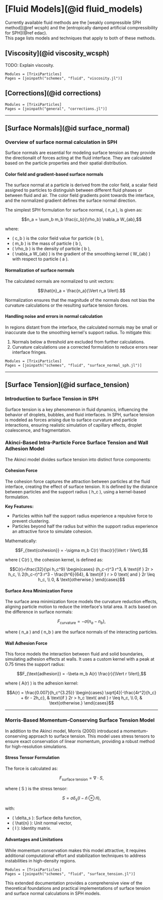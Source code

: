 
# [Fluid Models](@id fluid_models)
Currently available fluid methods are the [weakly compressible SPH method](@ref wcsph) and the 
[entropically damped artificial compressibility for SPH](@ref edac).  
This page lists models and techniques that apply to both of these methods.  

## [Viscosity](@id viscosity_wcsph)

TODO: Explain viscosity.

```@autodocs
Modules = [TrixiParticles]
Pages = [joinpath("schemes", "fluid", "viscosity.jl")]
```

## [Corrections](@id corrections)

```@autodocs
Modules = [TrixiParticles]
Pages = [joinpath("general", "corrections.jl")]
```


---

## [Surface Normals](@id surface_normal)

### Overview of surface normal calculation in SPH

Surface normals are essential for modeling surface tension as they provide the directionalit
of forces acting at the fluid interface. They are calculated based on the particle properties and
their spatial distribution.

#### Color field and gradient-based surface normals

The surface normal at a particle is derived from the color field, a scalar field assigned to particles
to distinguish between different fluid phases or between fluid and air. The color field gradients point
towards the interface, and the normalized gradient defines the surface normal direction.

The simplest SPH formulation for surface normal, \( n_a \), is given as:
```math
n_a = \sum_b m_b \frac{c_b}{\rho_b} \nabla_a W_{ab},
```
where:
- \( c_b \) is the color field value for particle \( b \),
- \( m_b \) is the mass of particle \( b \),
- \( \rho_b \) is the density of particle \( b \),
- \( \nabla_a W_{ab} \) is the gradient of the smoothing kernel \( W_{ab} \) with respect to particle \( a \).

#### Normalization of surface normals

The calculated normals are normalized to unit vectors:
```math
\hat{n}_a = \frac{n_a}{\Vert n_a \Vert}.
```
Normalization ensures that the magnitude of the normals does not bias the curvature calculations or the resulting surface tension forces.

#### Handling noise and errors in normal calculation

In regions distant from the interface, the calculated normals may be small or inaccurate due to the
smoothing kernel's support radius. To mitigate this:
1. Normals below a threshold are excluded from further calculations.
2. Curvature calculations use a corrected formulation to reduce errors near interface fringes.

```@autodocs
Modules = [TrixiParticles]
Pages = [joinpath("schemes", "fluid", "surface_normal_sph.jl")]
```

---

## [Surface Tension](@id surface_tension)

### Introduction to Surface Tension in SPH

Surface tension is a key phenomenon in fluid dynamics, influencing the behavior of droplets, bubbles, and fluid interfaces.
In SPH, surface tension is modeled as forces arising due to surface curvature and particle interactions,
ensuring realistic simulation of capillary effects, droplet coalescence, and fragmentation.

### Akinci-Based Intra-Particle Force Surface Tension and Wall Adhesion Model

The Akinci model divides surface tension into distinct force components:

#### Cohesion Force

The cohesion force captures the attraction between particles at the fluid interface, creating the effect of surface tension.
It is defined by the distance between particles and the support radius \( h_c \), using a kernel-based formulation.

**Key Features:**
- Particles within half the support radius experience a repulsive force to prevent clustering.
- Particles beyond half the radius but within the support radius experience an attractive force to simulate cohesion.

Mathematically:
```math
F_{\text{cohesion}} = -\sigma m_b C(r) \frac{r}{\Vert r \Vert},
```
where \( C(r) \), the cohesion kernel, is defined as:
```math
C(r)=\frac{32}{\pi h_c^9}
\begin{cases}
(h_c-r)^3 r^3, & \text{if } 2r > h_c, \\
2(h_c-r)^3 r^3 - \frac{h^6}{64}, & \text{if } r > 0 \text{ and } 2r \leq h_c, \\
0, & \text{otherwise.}
\end{cases}
```

#### Surface Area Minimization Force

The surface area minimization force models the curvature reduction effects, aligning particle motion to reduce the interface's total area.
It acts based on the difference in surface normals:
```math
F_{\text{curvature}} = -\sigma (n_a - n_b),
```
where \( n_a \) and \( n_b \) are the surface normals of the interacting particles.

#### Wall Adhesion Force

This force models the interaction between fluid and solid boundaries, simulating adhesion effects at walls.
It uses a custom kernel with a peak at 0.75 times the support radius:
```math
F_{\text{adhesion}} = -\beta m_b A(r) \frac{r}{\Vert r \Vert},
```
where \( A(r) \) is the adhesion kernel:
```math
A(r) = \frac{0.007}{h_c^{3.25}}
\begin{cases}
\sqrt[4]{-\frac{4r^2}{h_c} + 6r - 2h_c}, & \text{if } 2r > h_c \text{ and } r \leq h_c, \\
0, & \text{otherwise.}
\end{cases}
```

---

### Morris-Based Momentum-Conserving Surface Tension Model

In addition to the Akinci model, Morris (2000) introduced a momentum-conserving approach to surface tension.
This model uses stress tensors to ensure exact conservation of linear momentum, providing a robust method for high-resolution simulations.

#### Stress Tensor Formulation

The force is calculated as:
```math
F_{\text{surface tension}} = \nabla \cdot S,
```
where \( S \) is the stress tensor:
```math
S = \sigma \delta_s (I - \hat{n} \otimes \hat{n}),
```
with:
- \( \delta_s \): Surface delta function,
- \( \hat{n} \): Unit normal vector,
- \( I \): Identity matrix.

#### Advantages and Limitations

While momentum conservation makes this model attractive, it requires additional computational effort and stabilization
techniques to address instabilities in high-density regions.

```@autodocs
Modules = [TrixiParticles]
Pages = [joinpath("schemes", "fluid", "surface_tension.jl")]
```

This extended documentation provides a comprehensive view of the theoretical foundations and practical
implementations of surface tension and surface normal calculations in SPH models.
